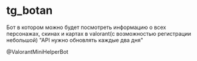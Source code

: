 # tg_botan
Бот в котором можно будет посмотреть информацию о всех персонажах, скинах и картах в valorant(с возможностью регистрации небольшой)
"API нужно обновлять каждые два дня"


@ValorantMiniHelperBot
